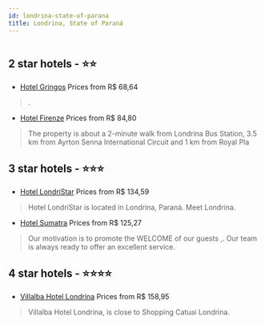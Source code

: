 ```yaml
---
id: londrina-state-of-parana
title: Londrina, State of Paraná
---
```


<center><img src="https://static.hotelurbano.com/reservas/prod0/4/4398/5d8523f55f64a_hotel-londristar.jpg" alt="" /></center>


##  2 star hotels - ⭐️⭐️

-    [Hotel Gringos](https://us.hurb.com/hotels/londrina/hotel-gringos-10021?cmp=18055) Prices from R$ 68,64
   > .
-    [Hotel Firenze](https://us.hurb.com/hotels/londrina/hotel-firenze-11044?cmp=18055) Prices from R$ 84,80
   > The property is about a 2-minute walk from Londrina Bus Station, 3.5 km from Ayrton Senna International Circuit and 1 km from Royal Pla

##  3 star hotels - ⭐️⭐️⭐️

-    [Hotel LondriStar](https://us.hurb.com/hotels/londrina/hotel-londristar-4398?cmp=18055) Prices from R$ 134,59
   > Hotel LondriStar is located in Londrina, Paraná. Meet Londrina.
-    [Hotel Sumatra](https://us.hurb.com/hotels/londrina/hotel-sumatra-8669?cmp=18055) Prices from R$ 125,27
   > Our motivation is to promote the WELCOME of our guests ,. Our team is always ready to offer an excellent service.

##  4 star hotels - ⭐️⭐️⭐️⭐️

-    [Villalba Hotel Londrina](https://us.hurb.com/hotels/londrina/villalba-hotel-londrina-11474?cmp=18055) Prices from R$ 158,95
   > Villalba Hotel Londrina, is close to Shopping Catuai Londrina.
